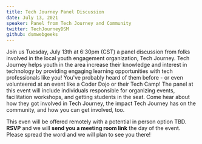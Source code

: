 ```yaml
---
title: Tech Journey Panel Discussion
date: July 13, 2021
speaker: Panel from Tech Journey and Community
twitter: TechJourneyDSM
github: dsmwebgeeks
---
```


Join us Tuesday, July 13th at 6:30pm (CST) a panel discussion from folks involved in the local youth engagement organization, Tech Journey. Tech Journey helps youth in the area increase their knowledge and interest in technology by providing engaging learning opportunities with tech professionals like you! You've probably heard of them before - or even volunteered at an event like a Coder Dojo or their Tech Camp! The panel at this event will include individuals responsible for organizing events, facilitation workshops, and getting students in the seat. Come hear about how they got involved in Tech Journey, the impact Tech Journey has on the community, and how you can get involved, too.

This even will be offered remotely with a potential in person option TBD. **RSVP** and we will **send you a meeting room link** the day of the event. Please spread the word and we will plan to see you there!